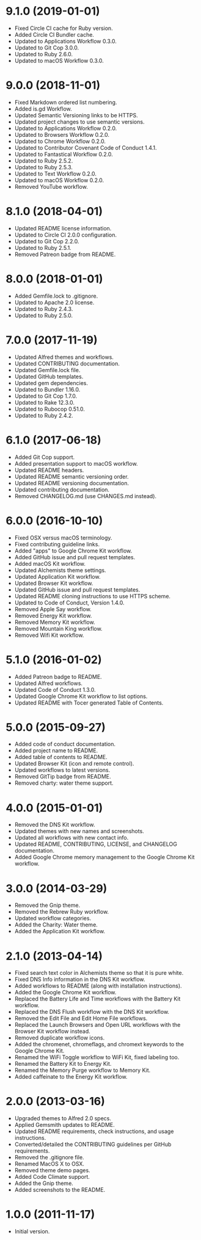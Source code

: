 # 9.1.0 (2019-01-01)

- Fixed Circle CI cache for Ruby version.
- Added Circle CI Bundler cache.
- Updated to Applications Workflow 0.3.0.
- Updated to Git Cop 3.0.0.
- Updated to Ruby 2.6.0.
- Updated to macOS Workflow 0.3.0.

# 9.0.0 (2018-11-01)

- Fixed Markdown ordered list numbering.
- Added is.gd Workflow.
- Updated Semantic Versioning links to be HTTPS.
- Updated project changes to use semantic versions.
- Updated to Applications Workflow 0.2.0.
- Updated to Browsers Workflow 0.2.0.
- Updated to Chrome Workflow 0.2.0.
- Updated to Contributor Covenant Code of Conduct 1.4.1.
- Updated to Fantastical Workflow 0.2.0.
- Updated to Ruby 2.5.2.
- Updated to Ruby 2.5.3.
- Updated to Text Workflow 0.2.0.
- Updated to macOS Workflow 0.2.0.
- Removed YouTube workflow.

# 8.1.0 (2018-04-01)

- Updated README license information.
- Updated to Circle CI 2.0.0 configuration.
- Updated to Git Cop 2.2.0.
- Updated to Ruby 2.5.1.
- Removed Patreon badge from README.

# 8.0.0 (2018-01-01)

- Added Gemfile.lock to .gitignore.
- Updated to Apache 2.0 license.
- Updated to Ruby 2.4.3.
- Updated to Ruby 2.5.0.

# 7.0.0 (2017-11-19)

- Updated Alfred themes and workflows.
- Updated CONTRIBUTING documentation.
- Updated Gemfile.lock file.
- Updated GitHub templates.
- Updated gem dependencies.
- Updated to Bundler 1.16.0.
- Updated to Git Cop 1.7.0.
- Updated to Rake 12.3.0.
- Updated to Rubocop 0.51.0.
- Updated to Ruby 2.4.2.

# 6.1.0 (2017-06-18)

- Added Git Cop support.
- Added presentation support to macOS workflow.
- Updated README headers.
- Updated README semantic versioning order.
- Updated README versioning documentation.
- Updated contributing documentation.
- Removed CHANGELOG.md (use CHANGES.md instead).

# 6.0.0 (2016-10-10)

- Fixed OSX versus macOS terminology.
- Fixed contributing guideline links.
- Added "apps" to Google Chrome Kit workflow.
- Added GitHub issue and pull request templates.
- Added macOS Kit workflow.
- Updated Alchemists theme settings.
- Updated Application Kit workflow.
- Updated Browser Kit workflow.
- Updated GitHub issue and pull request templates.
- Updated README cloning instructions to use HTTPS scheme.
- Updated to Code of Conduct, Version 1.4.0.
- Removed Apple Say workflow.
- Removed Energy Kit workflow.
- Removed Memory Kit workflow.
- Removed Mountain King workflow.
- Removed Wifi Kit workflow.

# 5.1.0 (2016-01-02)

- Added Patreon badge to README.
- Updated Alfred workflows.
- Updated Code of Conduct 1.3.0.
- Updated Google Chrome Kit workflow to list options.
- Updated README with Tocer generated Table of Contents.

# 5.0.0 (2015-09-27)

- Added code of conduct documentation.
- Added project name to README.
- Added table of contents to README.
- Updated Browser Kit (icon and remote control).
- Updated workflows to latest versions.
- Removed GitTip badge from README.
- Removed charty: water theme support.

# 4.0.0 (2015-01-01)

- Removed the DNS Kit workflow.
- Updated themes with new names and screenshots.
- Updated all workflows with new contact info.
- Updated README, CONTRIBUTING, LICENSE, and CHANGELOG documentation.
- Added Google Chrome memory management to the Google Chrome Kit workflow.

# 3.0.0 (2014-03-29)

- Removed the Gnip theme.
- Removed the Rebrew Ruby workflow.
- Updated workflow categories.
- Added the Charity: Water theme.
- Added the Application Kit workflow.

# 2.1.0 (2013-04-14)

- Fixed search text color in Alchemists theme so that it is pure white.
- Fixed DNS Info information in the DNS Kit workflow.
- Added workflows to README (along with installation instructions).
- Added the Google Chrome Kit workflow.
- Replaced the Battery Life and Time workflows with the Battery Kit workflow.
- Replaced the DNS Flush workflow with the DNS Kit workflow.
- Removed the Edit File and Edit Home File workflows.
- Replaced the Launch Browsers and Open URL workflows with the Browser Kit workflow instead.
- Removed duplicate workflow icons.
- Added the chromenet, chromeflags, and chromext keywords to the Google Chrome Kit.
- Renamed the WiFi Toggle workflow to WiFi Kit, fixed labeling too.
- Renamed the Battery Kit to Energy Kit.
- Renamed the Memory Purge workflow to Memory Kit.
- Added caffeinate to the Energy Kit workflow.

# 2.0.0 (2013-03-16)

- Upgraded themes to Alfred 2.0 specs.
- Applied Gemsmith updates to README.
- Updated README requirements, check instructions, and usage instructions.
- Converted/detailed the CONTRIBUTING guidelines per GitHub requirements.
- Removed the .gitignore file.
- Renamed MacOS X to OSX.
- Removed theme demo pages.
- Added Code Climate support.
- Added the Gnip theme.
- Added screenshots to the README.

# 1.0.0 (2011-11-17)

- Initial version.
